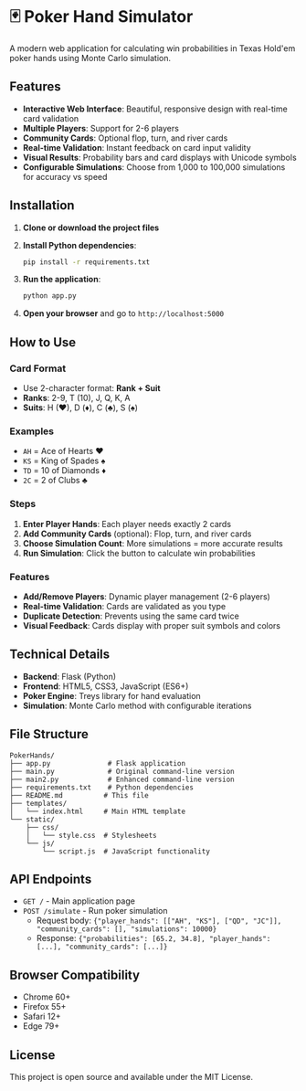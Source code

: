 # 🃏 Poker Hand Simulator

A modern web application for calculating win probabilities in Texas Hold'em poker hands using Monte Carlo simulation.

## Features

- **Interactive Web Interface**: Beautiful, responsive design with real-time card validation
- **Multiple Players**: Support for 2-6 players
- **Community Cards**: Optional flop, turn, and river cards
- **Real-time Validation**: Instant feedback on card input validity
- **Visual Results**: Probability bars and card displays with Unicode symbols
- **Configurable Simulations**: Choose from 1,000 to 100,000 simulations for accuracy vs speed

## Installation

1. **Clone or download the project files**

2. **Install Python dependencies**:
   ```bash
   pip install -r requirements.txt
   ```

3. **Run the application**:
   ```bash
   python app.py
   ```

4. **Open your browser** and go to `http://localhost:5000`

## How to Use

### Card Format
- Use 2-character format: **Rank + Suit**
- **Ranks**: 2-9, T (10), J, Q, K, A
- **Suits**: H (♥), D (♦), C (♣), S (♠)

### Examples
- `AH` = Ace of Hearts ♥
- `KS` = King of Spades ♠
- `TD` = 10 of Diamonds ♦
- `2C` = 2 of Clubs ♣

### Steps
1. **Enter Player Hands**: Each player needs exactly 2 cards
2. **Add Community Cards** (optional): Flop, turn, and river cards
3. **Choose Simulation Count**: More simulations = more accurate results
4. **Run Simulation**: Click the button to calculate win probabilities

### Features
- **Add/Remove Players**: Dynamic player management (2-6 players)
- **Real-time Validation**: Cards are validated as you type
- **Duplicate Detection**: Prevents using the same card twice
- **Visual Feedback**: Cards display with proper suit symbols and colors

## Technical Details

- **Backend**: Flask (Python)
- **Frontend**: HTML5, CSS3, JavaScript (ES6+)
- **Poker Engine**: Treys library for hand evaluation
- **Simulation**: Monte Carlo method with configurable iterations

## File Structure

```
PokerHands/
├── app.py              # Flask application
├── main.py             # Original command-line version
├── main2.py            # Enhanced command-line version
├── requirements.txt    # Python dependencies
├── README.md          # This file
├── templates/
│   └── index.html     # Main HTML template
└── static/
    ├── css/
    │   └── style.css  # Stylesheets
    └── js/
        └── script.js  # JavaScript functionality
```

## API Endpoints

- `GET /` - Main application page
- `POST /simulate` - Run poker simulation
  - Request body: `{"player_hands": [["AH", "KS"], ["QD", "JC"]], "community_cards": [], "simulations": 10000}`
  - Response: `{"probabilities": [65.2, 34.8], "player_hands": [...], "community_cards": [...]}`

## Browser Compatibility

- Chrome 60+
- Firefox 55+
- Safari 12+
- Edge 79+

## License

This project is open source and available under the MIT License. 